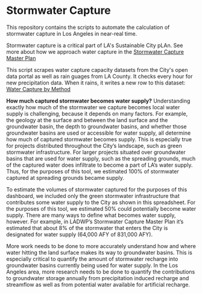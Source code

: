 # Stormwater Capture 

This repository contains the scripts to automate the calculation of stormwater capture in Los Angeles in near-real time. 

Stormwater capture is a critical part of LA's Sustainable City pLAn. See more about how we approach water capture in the [Stormwater Capture Master Plan](https://ladwp.com/ladwp/faces/wcnav_externalId/a-w-stormwatercapturemp;jsessionid=QFlXh2YNQNXJL1q8vzNGD1p2W29z2MJNtQkQ93GgGH0Nn97TyTjK!-884017759?_afrLoop=472962967276728&_afrWindowMode=0&_afrWindowId=null#%40%3F_afrWindowId%3Dnull%26_afrLoop%3D472962967276728%26_afrWindowMode%3D0%26_adf.ctrl-state%3D1dgqoxr5b_4)

This script scrapes water capture capacity datasets from the City's open data portal as well as rain guages from LA County. It checks every hour for new precipitation data. When it rains, it writes a new row to this dataset: [Water Capture by Method](https://data.lacity.org/A-Livable-and-Sustainable-City/Water-Capture-by-Method/xe35-4wsy/data)

**How much captured stormwater becomes water supply?**
Understanding exactly how much of the stormwater we capture becomes local water supply is challenging, because it depends on many factors. For example, the geology at the surface and between the land surface and the groundwater basin, the depth to groundwater basins, and whether those groundwater basins are used or accessible for water supply, all determine how much of captured stormwater becomes supply. This is especially true for projects distributed throughout the City’s landscape, such as green stormwater infrastructure. For larger projects situated over groundwater basins that are used for water supply, such as the spreading grounds, much of the captured water does infiltrate to become a part of LA’s water supply. Thus, for the purposes of this tool, we estimated 100% of stormwater captured at spreading grounds became supply.

To estimate the volumes of stormwater captured for the purposes of this dashboard, we included only the green stormwater infrastructure that contributes some water supply to the City as shown in this spreadsheet. For the purposes of this tool, we estimated 50% could potentially become water supply. There are many ways to define what becomes water supply, however. For example, in LADWP’s Stormwater Capture Master Plan it’s estimated that about 8% of the stormwater that enters the City is designated for water supply (64,000 AFY of 831,000 AFY).

More work needs to be done to more accurately understand how and where water hitting the land surface makes its way to groundwater basins. This is especially critical to quantify the amount of stormwater recharge into groundwater basins currently being used for water supply. In the Los Angeles area, more research needs to be done to quantify the contributions to groundwater storage annually from precipitation induced recharge and streamflow as well as from potential water available for artificial recharge.

